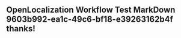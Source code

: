 <properties
ms.topic="hero-topic1"
ms.test1="hero-topic"
ms.test2="test"/>

## OpenLocalization Workflow Test MarkDown 9603b992-ea1c-49c6-bf18-e39263162b4f thanks!
